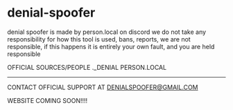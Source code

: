 # denial-spoofer
denial spoofer is made by person.local on discord we do not take any responsibility for how this tool is used, bans, reports, we are not responsible, if this happens it is entirely your own fault, and you are held responsible 


OFFICIAL SOURCES/PEOPLE
._DENIAL
PERSON.LOCAL

------------------
CONTACT OFFICIAL SUPPORT AT DENIALSPOOFER@GMAIL.COM

WEBSITE COMING SOON!!!!
